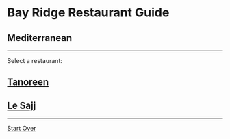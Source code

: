 # Bay Ridge Restaurant Guide
## Mediterranean
---
Select a restaurant:
## [Tanoreen](https://tanoreen.com/)
## [Le Sajj](https://lesajj.com/)
---
[Start Over](../home.md)
